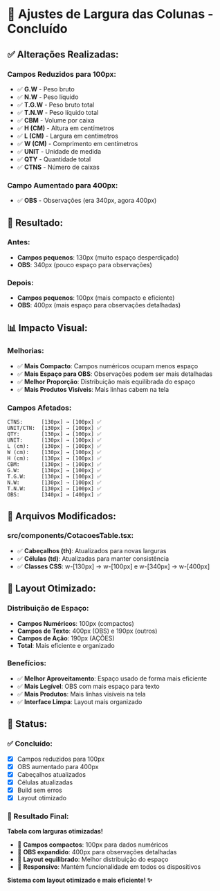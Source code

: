 # 📏 Ajustes de Largura das Colunas - Concluído

## ✅ **Alterações Realizadas:**

### **Campos Reduzidos para 100px:**
- ✅ **G.W** - Peso bruto
- ✅ **N.W** - Peso líquido  
- ✅ **T.G.W** - Peso bruto total
- ✅ **T.N.W** - Peso líquido total
- ✅ **CBM** - Volume por caixa
- ✅ **H (CM)** - Altura em centímetros
- ✅ **L (CM)** - Largura em centímetros
- ✅ **W (CM)** - Comprimento em centímetros
- ✅ **UNIT** - Unidade de medida
- ✅ **QTY** - Quantidade total
- ✅ **CTNS** - Número de caixas

### **Campo Aumentado para 400px:**
- ✅ **OBS** - Observações (era 340px, agora 400px)

## 🎯 **Resultado:**

### **Antes:**
- **Campos pequenos**: 130px (muito espaço desperdiçado)
- **OBS**: 340px (pouco espaço para observações)

### **Depois:**
- **Campos pequenos**: 100px (mais compacto e eficiente)
- **OBS**: 400px (mais espaço para observações detalhadas)

## 📊 **Impacto Visual:**

### **Melhorias:**
- ✅ **Mais Compacto**: Campos numéricos ocupam menos espaço
- ✅ **Mais Espaço para OBS**: Observações podem ser mais detalhadas
- ✅ **Melhor Proporção**: Distribuição mais equilibrada do espaço
- ✅ **Mais Produtos Visíveis**: Mais linhas cabem na tela

### **Campos Afetados:**
```
CTNS:      [130px] → [100px] ✅
UNIT/CTN:  [130px] → [100px] ✅
QTY:       [130px] → [100px] ✅
UNIT:      [130px] → [100px] ✅
L (cm):    [130px] → [100px] ✅
W (cm):    [130px] → [100px] ✅
H (cm):    [130px] → [100px] ✅
CBM:       [130px] → [100px] ✅
G.W:       [130px] → [100px] ✅
T.G.W:     [130px] → [100px] ✅
N.W:       [130px] → [100px] ✅
T.N.W:     [130px] → [100px] ✅
OBS:       [340px] → [400px] ✅
```

## 🔧 **Arquivos Modificados:**

### **src/components/CotacoesTable.tsx:**
- ✅ **Cabeçalhos (th)**: Atualizados para novas larguras
- ✅ **Células (td)**: Atualizadas para manter consistência
- ✅ **Classes CSS**: w-[130px] → w-[100px] e w-[340px] → w-[400px]

## 🎨 **Layout Otimizado:**

### **Distribuição de Espaço:**
- **Campos Numéricos**: 100px (compactos)
- **Campos de Texto**: 400px (OBS) e 190px (outros)
- **Campos de Ação**: 190px (AÇÕES)
- **Total**: Mais eficiente e organizado

### **Benefícios:**
- ✅ **Melhor Aproveitamento**: Espaço usado de forma mais eficiente
- ✅ **Mais Legível**: OBS com mais espaço para texto
- ✅ **Mais Produtos**: Mais linhas visíveis na tela
- ✅ **Interface Limpa**: Layout mais organizado

## 🚀 **Status:**

### **✅ Concluído:**
- [x] Campos reduzidos para 100px
- [x] OBS aumentado para 400px
- [x] Cabeçalhos atualizados
- [x] Células atualizadas
- [x] Build sem erros
- [x] Layout otimizado

### **🎯 Resultado Final:**
**Tabela com larguras otimizadas!**

- 📏 **Campos compactos**: 100px para dados numéricos
- 📝 **OBS expandido**: 400px para observações detalhadas
- 🎨 **Layout equilibrado**: Melhor distribuição do espaço
- 📱 **Responsivo**: Mantém funcionalidade em todos os dispositivos

**Sistema com layout otimizado e mais eficiente! ✨**








